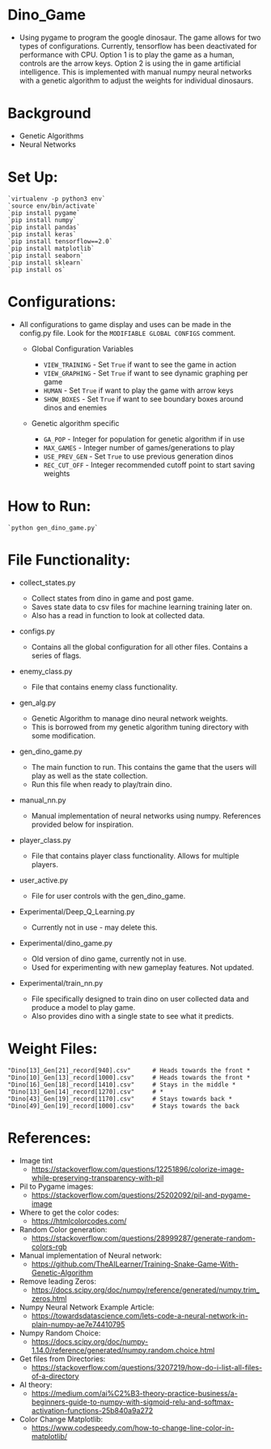 # Dino_Game
*   Using pygame to program the google dinosaur. The game allows for two types of configurations.
    Currently, tensorflow has been deactivated for performance with CPU. Option 1 is to play the 
    game as a human, controls are the arrow keys.
    Option 2 is using the in game artificial intelligence. This is implemented with manual numpy
    neural networks with a genetic algorithm to adjust the weights for individual dinosaurs.

# Background
*   Genetic Algorithms
*   Neural Networks

# Set Up:
    `virtualenv -p python3 env`
    `source env/bin/activate`
    `pip install pygame`
    `pip install numpy`
    `pip install pandas`
    `pip install keras`
    `pip install tensorflow==2.0`
    `pip install matplotlib`
    `pip install seaborn`
    `pip install sklearn`
    `pip install os`

# Configurations:
* All configurations to game display and uses can be made in the config.py file.
  Look for the `MODIFIABLE GLOBAL CONFIGS` comment.
    * Global Configuration Variables
        * `VIEW_TRAINING` - Set `True` if want to see the game in action
        * `VIEW_GRAPHING` - Set `True` if want to see dynamic graphing per game
        * `HUMAN` - Set `True` if want to play the game with arrow keys
        * `SHOW_BOXES` - Set `True` if want to see boundary boxes around dinos and enemies
    
    * Genetic algorithm specific
        * `GA_POP` - Integer for population for genetic algorithm if in use
        * `MAX_GAMES` - Integer number of games/generations to play
        * `USE_PREV_GEN` - Set `True` to use previous generation dinos
        * `REC_CUT_OFF` - Integer recommended cutoff point to start saving weights

# How to Run:
    `python gen_dino_game.py`

    
# File Functionality:
* collect_states.py
    - Collect states from dino in game and post game.
    - Saves state data to csv files for machine learning training later on.
    - Also has a read in function to look at collected data.
* configs.py
    - Contains all the global configuration for all other files. Contains a series of flags.
* enemy_class.py
    - File that contains enemy class functionality.
* gen_alg.py
    - Genetic Algorithm to manage dino neural network weights.
    - This is borrowed from my genetic algorithm tuning directory with some modification.
* gen_dino_game.py
    - The main function to run. This contains the game that the users will play as well as the state collection.
    - Run this file when ready to play/train dino.
* manual_nn.py
    - Manual implementation of neural networks using numpy. References provided below for inspiration.
* player_class.py
    - File that contains player class functionality. Allows for multiple players.
* user_active.py
    - File for user controls with the gen_dino_game.
    
* Experimental/Deep_Q_Learning.py
    - Currently not in use - may delete this.
* Experimental/dino_game.py
    - Old version of dino game, currently not in use.
    - Used for experimenting with new gameplay features. Not updated.
* Experimental/train_nn.py
    - File specifically designed to train dino on user collected data and produce a model to play game.
    - Also provides dino with a single state to see what it predicts.


# Weight Files:
    "Dino[13]_Gen[21]_record[940].csv"      # Heads towards the front *
    "Dino[10]_Gen[13]_record[1000].csv"     # Heads towards the front *
    "Dino[16]_Gen[18]_record[1410].csv"     # Stays in the middle *
    "Dino[13]_Gen[14]_record[1270].csv"     # *
    "Dino[43]_Gen[19]_record[1170].csv"     # Stays towards back *
    "Dino[49]_Gen[19]_record[1000].csv"     # Stays towards the back
        
# References:
* Image tint
    * https://stackoverflow.com/questions/12251896/colorize-image-while-preserving-transparency-with-pil
* Pil to Pygame images:
    * https://stackoverflow.com/questions/25202092/pil-and-pygame-image    
* Where to get the color codes:
    * https://htmlcolorcodes.com/
* Random Color generation:
    * https://stackoverflow.com/questions/28999287/generate-random-colors-rgb
* Manual implementation of Neural network:
    * https://github.com/TheAILearner/Training-Snake-Game-With-Genetic-Algorithm
* Remove leading Zeros:
    * https://docs.scipy.org/doc/numpy/reference/generated/numpy.trim_zeros.html
* Numpy Neural Network Example Article:
    * https://towardsdatascience.com/lets-code-a-neural-network-in-plain-numpy-ae7e74410795
* Numpy Random Choice:
    * https://docs.scipy.org/doc/numpy-1.14.0/reference/generated/numpy.random.choice.html
* Get files from Directories:
    * https://stackoverflow.com/questions/3207219/how-do-i-list-all-files-of-a-directory
* AI theory:
    * https://medium.com/ai%C2%B3-theory-practice-business/a-beginners-guide-to-numpy-with-sigmoid-relu-and-softmax-activation-functions-25b840a9a272
* Color Change Matplotlib:
    * https://www.codespeedy.com/how-to-change-line-color-in-matplotlib/

    
    
    